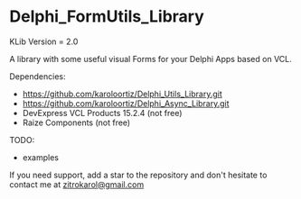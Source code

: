 # Delphi_FormUtils_Library

KLib Version = 2.0

A library with some useful visual Forms for your Delphi Apps based on VCL.

Dependencies:
 - https://github.com/karoloortiz/Delphi_Utils_Library.git
 - https://github.com/karoloortiz/Delphi_Async_Library.git
 - DevExpress VCL Products 15.2.4 (not free)
 - Raize Components (not free)
  
TODO:
  - examples


If you need support, add a star to the repository and don't hesitate to contact me at zitrokarol@gmail.com
